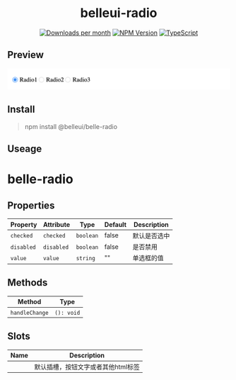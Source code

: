 <!-- ⚠️ This README has been generated from the file(s) "/Users/wusong/Code/github-project/belleui/packages/belle-radio/readme/blueprint.md" ⚠️--><h1 align="center">belleui-radio</h1>

<p align="center">
		<a href="https://npmcharts.com/compare/@belleui/belle-radio?minimal=true"><img alt="Downloads per month" src="https://img.shields.io/npm/dm/@belleui/belle-radio.svg" height="20"/></a>
<a href="https://www.npmjs.com/package/@belleui/belle-radio"><img alt="NPM Version" src="https://img.shields.io/npm/v/@belleui/belle-radio.svg" height="20"/></a>
<a href="https://github.com/badges/shields"><img alt="TypeScript" src="https://img.shields.io/npm/types/@belleui/belle-radio" height="20"/></a>
	</p>



[](#preview)

## Preview

![screent shot](./image/screenshot.png)


[](#install)

## Install

> npm install @belleui/belle-radio


[](#useage)

## Useage


[](#belle-radio)

# belle-radio


[](#properties)

## Properties

| Property   | Attribute  | Type      | Default | Description |
|------------|------------|-----------|---------|-------------|
| `checked`  | `checked`  | `boolean` | false   | 默认是否选中      |
| `disabled` | `disabled` | `boolean` | false   | 是否禁用        |
| `value`    | `value`    | `string`  | ""      | 单选框的值       |


[](#methods)

## Methods

| Method         | Type       |
|----------------|------------|
| `handleChange` | `(): void` |


[](#slots)

## Slots

| Name | Description         |
|------|---------------------|
|      | 默认插槽，按钮文字或者其他html标签 |

